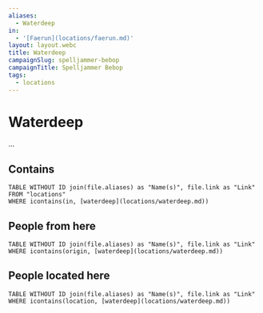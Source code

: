 ```yaml
---
aliases:
  - Waterdeep
in:
  - '[Faerun](locations/faerun.md)'
layout: layout.webc
title: Waterdeep
campaignSlug: spelljammer-bebop
campaignTitle: Spelljammer Bebop
tags:
  - locations
---
```

# Waterdeep

...

## Contains
```dataview
TABLE WITHOUT ID join(file.aliases) as "Name(s)", file.link as "Link"
FROM "locations"
WHERE icontains(in, [waterdeep](locations/waterdeep.md))
```

## People from here

```dataview
TABLE WITHOUT ID join(file.aliases) as "Name(s)", file.link as "Link"
WHERE icontains(origin, [waterdeep](locations/waterdeep.md))
```

## People located here

```dataview
TABLE WITHOUT ID join(file.aliases) as "Name(s)", file.link as "Link"
WHERE icontains(location, [waterdeep](locations/waterdeep.md))
```
